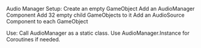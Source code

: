 Audio Manager
Setup:
Create an empty GameObject
Add an AudioManager Component
Add 32 empty child GameObjects to it
Add an AudioSource Component to each GameObject
   
Use:
Call AudioManager as a static class. Use AudioManager.Instance for Coroutines if needed.
